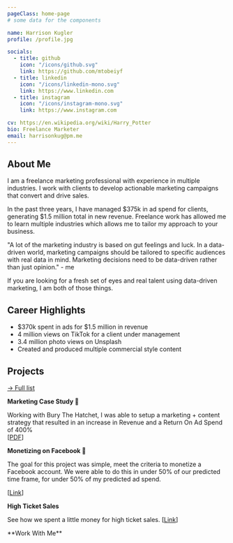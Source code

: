 ```yaml
---
pageClass: home-page
# some data for the components

name: Harrison Kugler
profile: /profile.jpg

socials:
  - title: github
    icon: "/icons/github.svg"
    link: https://github.com/mtobeiyf
  - title: linkedin
    icon: "/icons/linkedin-mono.svg"
    link: https://www.linkedin.com
  - title: instagram
    icon: "/icons/instagram-mono.svg"
    link: https://www.instagram.com

cv: https://en.wikipedia.org/wiki/Harry_Potter
bio: Freelance Marketer 
email: harrisonkug@pm.me
---
```


<ToggleDarkMode>

</ToggleDarkMode>

<ProfileSection :frontmatter="$page.frontmatter" />

## About Me

I am a freelance marketing professional with experience in multiple industries. I work with clients to develop actionable marketing campaigns that convert and drive sales.

In the past three years, I have managed $375k in ad spend for clients, generating $1.5 million total in new revenue.
Freelance work has allowed me to learn multiple industries which allows me to tailor my approach to your business.

"A lot of the marketing industry is based on gut feelings and luck. In a data-driven world, marketing campaigns should be tailored to specific audiences with real data in mind. Marketing decisions need to be data-driven rather than just opinion." - me

If you are looking for a fresh set of eyes and real talent using data-driven marketing, I am both of those things.


## Career Highlights

- $370k spent in ads for $1.5 million in revenue
- 4 million views on TikTok for a client under management
- 3.4 million photo views on Unsplash 
- Created and produced multiple commercial style content 



## Projects


[→ Full list](/projects/)

<ProjectCard image="/projects/2.png" hideBorder=true>

  **Marketing Case Study 🚀**

  
Working with Bury The Hatchet, I was able to setup a marketing + content strategy that resulted in an increase in Revenue and a Return On Ad Spend of 400%  
  [[PDF](https://drive.google.com/file/d/17jqV-qwtT0p3AIJOu9Zx-cP-LfX8zsLg/view?usp=sharing)] 

</ProjectCard>

<ProjectCard image="/projects/roas1.jpg" hideBorder=true>

  **Monetizing on Facebook 💸**
  
The goal for this project was simple, meet the criteria to monetize a Facebook account. We were able to do this in under 50% of our predicted time frame, for under 50% of my predicted ad spend.

  [[Link](https://hkcasestudy2.carrd.co/)]

</ProjectCard>

<ProjectCard image="/projects/5272.png" hideBorder=true>

  **High Ticket Sales** 

See how we spent a little money for high ticket sales. 
[[Link]()]

</ProjectCard>


<WorkWithMe>
**Work With Me**
</WorkWithMe>
  
<!-- Dark Mode  -->



<!-- Custom style for this page -->

<style lang="stylus">

.theme-container.home-page .page
  font-size 16px
  font-family "lucida grande", "lucida sans unicode", lucida, "Helvetica Neue", Helvetica, Arial, sans-serif;
  p
    margin 0 0 0.5rem
  p, ul, ol
    line-height normal
  a
    font-weight normal
  .theme-default-content:not(.custom) > h2
    margin-bottom 0.5rem
  .theme-default-content:not(.custom) > h2:first-child + p
    margin-top 0.5rem
  .theme-default-content:not(.custom) > h3
    padding-top 4rem

  /* Override */
  .md-card
    margin-top 0.5em
    .card-image
      padding 0.2rem
      img
        max-width 320px
        max-height 120px
    .card-content p
      -webkit-margin-after 0.2em

@media (max-width: 419px)
  .theme-container.home-page .page
    p, ul, ol
      line-height 1.5

    .md-card
      .card-image
        img 
          width 100%
          max-width 400px

</style>
